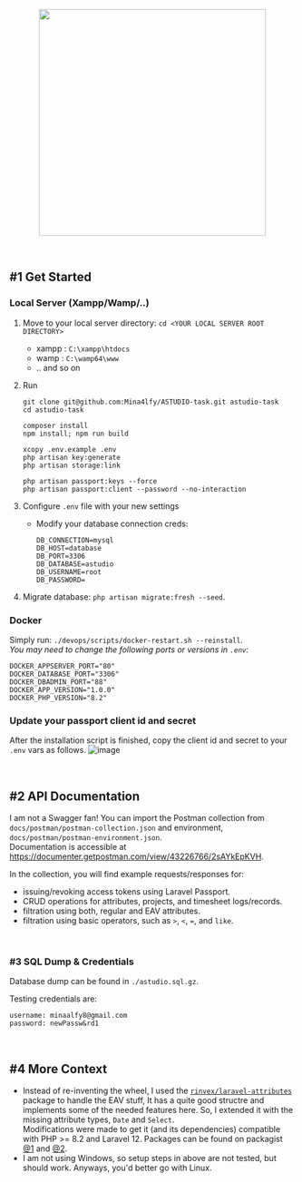 <p align="center"><a href="https://laravel.com" target="_blank"><img src="https://raw.githubusercontent.com/laravel/art/master/logo-lockup/5%20SVG/2%20CMYK/1%20Full%20Color/laravel-logolockup-cmyk-red.svg" width="400"></a></p>

<br/>

## #1 Get Started

### Local Server (Xampp/Wamp/..)

1. Move to your local server directory: `cd <YOUR LOCAL SERVER ROOT DIRECTORY>`
    - xampp : `C:\xampp\htdocs`
    - wamp : `C:\wamp64\www`
    - .. and so on
2. Run

    ```
    git clone git@github.com:Mina4lfy/ASTUDIO-task.git astudio-task
    cd astudio-task

    composer install
    npm install; npm run build

    xcopy .env.example .env
    php artisan key:generate
    php artisan storage:link

    php artisan passport:keys --force
    php artisan passport:client --password --no-interaction
    ```

3. <span id="configure-dotenv">Configure `.env` file with your new settings</span>
    - Modify your database connection creds:
        ```
        DB_CONNECTION=mysql
        DB_HOST=database
        DB_PORT=3306
        DB_DATABASE=astudio
        DB_USERNAME=root
        DB_PASSWORD=
        ```
4. Migrate database: `php artisan migrate:fresh --seed`.

### Docker

Simply run: `./devops/scripts/docker-restart.sh --reinstall`.<br/>
<i>You may need to change the following ports or versions in `.env`:</i>

```
DOCKER_APPSERVER_PORT="80"
DOCKER_DATABASE_PORT="3306"
DOCKER_DBADMIN_PORT="88"
DOCKER_APP_VERSION="1.0.0"
DOCKER_PHP_VERSION="8.2"
```

### Update your passport client id and secret

After the installation script is finished, copy the client id and secret to your `.env` vars as follows.
![image](https://github.com/user-attachments/assets/23dd3806-6863-4f2e-9c37-6b202f2c6f90)

<br/>

## #2 API Documentation

I am not a Swagger fan! You can import the Postman collection from `docs/postman/postman-collection.json` and environment, `docs/postman/postman-environment.json`.<br/>
Documentation is accessible at <a href="https://documenter.getpostman.com/view/43226766/2sAYkEpKVH">https://documenter.getpostman.com/view/43226766/2sAYkEpKVH</a>.

In the collection, you will find example requests/responses for:
- issuing/revoking access tokens using Laravel Passport.
- CRUD operations for attributes, projects, and timesheet logs/records.
- filtration using both, regular and EAV attributes.
- filtration using basic operators, such as `>`, `<`, `=`, and `like`.

<br/>

### #3 SQL Dump & Credentials

Database dump can be found in `./astudio.sql.gz`.<br/>

Testing credentials are:
```
username: minaalfy8@gmail.com
password: newPassw&rd1
```

<br/>

## #4 More Context

- Instead of re-inventing the wheel, I used the <a href="https://github.com/rinvex/laravel-attributes">`rinvex/laravel-attributes`</a> package to handle the EAV stuff, It has a quite good structre and implements some of the needed features here. So, I extended it with the missing attribute types, `Date` and `Select`.<br/>
Modifications were made to get it (and its dependencies) compatible with PHP >= 8.2 and Laravel 12. Packages can be found on packagist <a href="https://packagist.org/packages/mina4lfy/laravel-attributes">@1</a> and <a href="https://packagist.org/packages/mina4lfy/laravel-support">@2</a>.
- I am not using Windows, so setup steps in above are not tested, but should work. Anyways, you'd better go with Linux.
